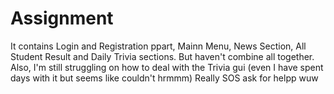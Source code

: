 # Assignment
It contains Login and Registration ppart, Mainn Menu, News Section, All Student Result and Daily Trivia sections. But haven't combine all together. Also, I'm still struggling on how to deal with the Trivia gui (even I have spent days with it but seems like couldn't hrmmm) Really SOS ask for helpp wuw
